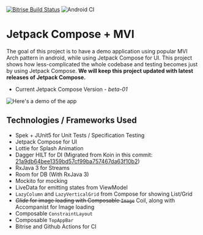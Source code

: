 [![Bitrise Build Status](https://app.bitrise.io/app/5390ecd9380aa236/status.svg?token=JSvXJ9uYLw1XL9riIPN1cQ)](https://app.bitrise.io/app/5390ecd9380aa236) ![Android CI](https://github.com/RivuChk/Jetpack-Compose-MVI-Demo/workflows/Android%20CI/badge.svg)
# Jetpack Compose + MVI
The goal of this project is to have a demo application using popular MVI Arch pattern in android, while using Jetpack Compose for UI. This project shows how less-complicated the whole codebase and testing becomes just by using Jetpack Compose.
**We will keep this project updated with latest releases of Jetpack Compose.**
- Current Jetpack Compose Version - *beta-01*

![Here's a demo of the app](compose-demo-new.gif)

## Technologies / Frameworks Used
- Spek + JUnit5 for Unit Tests / Specification Testing
- Jetpack Compose for UI
- Lottie for Splash Animation
- Dagger HILT for DI (Migrated from Koin in this commit: [21a9db64bee1359bd57cf99ba757467da63f10b2](https://github.com/RivuChk/Jetpack-Compose-MVI-Demo/commit/21a9db64bee1359bd57cf99ba757467da63f10b2))
- RxJava 3 for Streams
- Room for DB (With RxJava 3)
- Mockito for mocking
- LiveData for emitting states from ViewModel
- `LazyColumn` and `LazyVerticalGrid` from Compose for showing List/Grid
- ~~*Glide* for image loading with Composable `Image`~~ Coil, along with Accompanist for Image loading
- Composable `ConstraintLayout`
- Composable `TopAppBar`
- Bitrise and Github Actions for CI